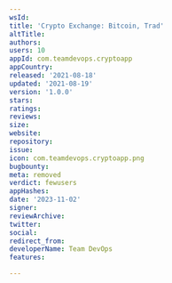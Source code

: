 ```yaml
---
wsId: 
title: 'Crypto Exchange: Bitcoin, Trad'
altTitle: 
authors: 
users: 10
appId: com.teamdevops.cryptoapp
appCountry: 
released: '2021-08-18'
updated: '2021-08-19'
version: '1.0.0'
stars: 
ratings: 
reviews: 
size: 
website: 
repository: 
issue: 
icon: com.teamdevops.cryptoapp.png
bugbounty: 
meta: removed
verdict: fewusers
appHashes: 
date: '2023-11-02'
signer: 
reviewArchive: 
twitter: 
social: 
redirect_from: 
developerName: Team DevOps
features: 

---
```



